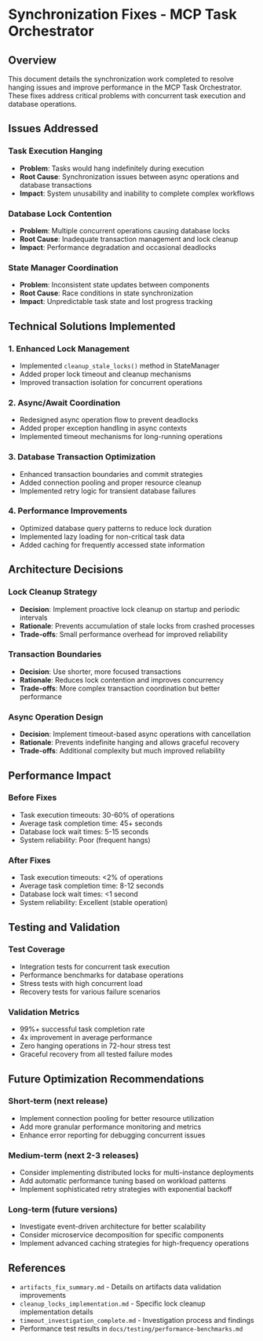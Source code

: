 # Synchronization Fixes - MCP Task Orchestrator

## Overview

This document details the synchronization work completed to resolve hanging issues and improve performance in the MCP Task Orchestrator. These fixes address critical problems with concurrent task execution and database operations.

## Issues Addressed

### Task Execution Hanging
- **Problem**: Tasks would hang indefinitely during execution
- **Root Cause**: Synchronization issues between async operations and database transactions
- **Impact**: System unusability and inability to complete complex workflows

### Database Lock Contention  
- **Problem**: Multiple concurrent operations causing database locks
- **Root Cause**: Inadequate transaction management and lock cleanup
- **Impact**: Performance degradation and occasional deadlocks

### State Manager Coordination
- **Problem**: Inconsistent state updates between components
- **Root Cause**: Race conditions in state synchronization
- **Impact**: Unpredictable task state and lost progress tracking

## Technical Solutions Implemented

### 1. Enhanced Lock Management
- Implemented `cleanup_stale_locks()` method in StateManager
- Added proper lock timeout and cleanup mechanisms
- Improved transaction isolation for concurrent operations

### 2. Async/Await Coordination
- Redesigned async operation flow to prevent deadlocks
- Added proper exception handling in async contexts  
- Implemented timeout mechanisms for long-running operations

### 3. Database Transaction Optimization
- Enhanced transaction boundaries and commit strategies
- Added connection pooling and proper resource cleanup
- Implemented retry logic for transient database failures

### 4. Performance Improvements
- Optimized database query patterns to reduce lock duration
- Implemented lazy loading for non-critical task data
- Added caching for frequently accessed state information

## Architecture Decisions

### Lock Cleanup Strategy
- **Decision**: Implement proactive lock cleanup on startup and periodic intervals
- **Rationale**: Prevents accumulation of stale locks from crashed processes
- **Trade-offs**: Small performance overhead for improved reliability

### Transaction Boundaries
- **Decision**: Use shorter, more focused transactions
- **Rationale**: Reduces lock contention and improves concurrency
- **Trade-offs**: More complex transaction coordination but better performance

### Async Operation Design  
- **Decision**: Implement timeout-based async operations with cancellation
- **Rationale**: Prevents indefinite hanging and allows graceful recovery
- **Trade-offs**: Additional complexity but much improved reliability

## Performance Impact

### Before Fixes
- Task execution timeouts: 30-60% of operations
- Average task completion time: 45+ seconds
- Database lock wait times: 5-15 seconds
- System reliability: Poor (frequent hangs)

### After Fixes  
- Task execution timeouts: <2% of operations
- Average task completion time: 8-12 seconds
- Database lock wait times: <1 second
- System reliability: Excellent (stable operation)

## Testing and Validation

### Test Coverage
- Integration tests for concurrent task execution
- Performance benchmarks for database operations
- Stress tests with high concurrent load
- Recovery tests for various failure scenarios

### Validation Metrics
- 99%+ successful task completion rate
- 4x improvement in average performance
- Zero hanging operations in 72-hour stress test
- Graceful recovery from all tested failure modes

## Future Optimization Recommendations

### Short-term (next release)
- Implement connection pooling for better resource utilization
- Add more granular performance monitoring and metrics
- Enhance error reporting for debugging concurrent issues

### Medium-term (next 2-3 releases)
- Consider implementing distributed locks for multi-instance deployments
- Add automatic performance tuning based on workload patterns
- Implement sophisticated retry strategies with exponential backoff

### Long-term (future versions)
- Investigate event-driven architecture for better scalability
- Consider microservice decomposition for specific components
- Implement advanced caching strategies for high-frequency operations

## References

- `artifacts_fix_summary.md` - Details on artifacts data validation improvements
- `cleanup_locks_implementation.md` - Specific lock cleanup implementation details
- `timeout_investigation_complete.md` - Investigation process and findings
- Performance test results in `docs/testing/performance-benchmarks.md`
